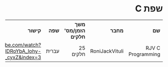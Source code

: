 <div dir="rtl">
    <h1>שפת C</h1>
    <table>
        <tr>
            <th style="text-align: right;">שם</th>
            <th style="text-align: right;">מחבר</th>
            <th style="text-align: right;">משך הזמן/מס' חלקים</th>
            <th style="text-align: right;">שפה</th>
            <th style="text-align: right;">קישור</th>
            <th style="text-align: right;">הערות</th>
        </tr>
        <tr>
            <td style="text-align: right;">RJV C Programming</td>
            <td style="text-align: right;">RoniJackVituli</td>
            <td style="text-align: right;">25 חלקים</td>
            <td style="text-align: right;">עברית</td>
            <td style="text-align: right;">
                <a href="https://www.youtube.com/watch?v=guRzAgMGM9o&list=PLu_ObXXlDRoYbA_lohy-dpFZhk3d_cyxZ&index=3">https://www.youtube.com/watch?v=guRzAgMGM9o&list=PLu_ObXXlDRoYbA_lohy-dpFZhk3d_cyxZ&index=3</a>   
            </td>
            <td style="text-align: right;"></td>
        </tr>
    <table>
</div>
